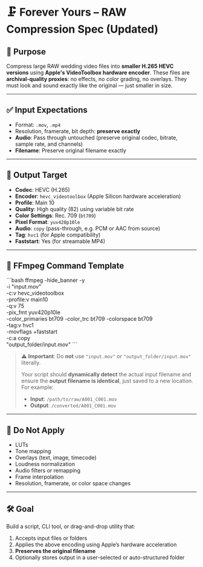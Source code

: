 # 🗜️ Forever Yours – RAW Compression Spec (Updated)

## 🎯 Purpose

Compress large RAW wedding video files into **smaller H.265 HEVC versions** using **Apple's VideoToolbox hardware encoder**. These files are **archival-quality proxies**: no effects, no color grading, no overlays. They must look and sound exactly like the original — just smaller in size.

---

## ✅ Input Expectations

- Format: `.mov`, `.mp4`
- Resolution, framerate, bit depth: **preserve exactly**
- **Audio**: Pass through untouched (preserve original codec, bitrate, sample rate, and channels)
- **Filename**: Preserve original filename exactly

---

## 🧪 Output Target

- **Codec**: HEVC (H.265)
- **Encoder**: `hevc_videotoolbox` (Apple Silicon hardware acceleration)
- **Profile**: Main 10
- **Quality**: High quality (82) using variable bit rate
- **Color Settings**: Rec. 709 (`bt709`)
- **Pixel Format**: `yuv420p10le`
- **Audio**: `copy` (pass-through, e.g. PCM or AAC from source)
- **Tag**: `hvc1` (for Apple compatibility)
- **Faststart**: Yes (for streamable MP4)

---

## 🧾 FFmpeg Command Template

\`\`\`bash
ffmpeg -hide_banner -y \
-i "input.mov" \
-c:v hevc_videotoolbox \
-profile:v main10 \
-q:v 75 \
-pix_fmt yuv420p10le \
-color_primaries bt709 -color_trc bt709 -colorspace bt709 \
-tag:v hvc1 \
-movflags +faststart \
-c:a copy \
"output_folder/input.mov"
\`\`\`

> ⚠️ **Important**: Do **not** use `"input.mov"` or `"output_folder/input.mov"` literally.
>
> Your script should **dynamically detect** the actual input filename and ensure the **output filename is identical**, just saved to a new location. For example:
>
> - **Input**: `/path/to/raw/A001_C001.mov`
> - **Output**: `/converted/A001_C001.mov`

---

## 🛑 Do Not Apply

- LUTs
- Tone mapping
- Overlays (text, image, timecode)
- Loudness normalization
- Audio filters or remapping
- Frame interpolation
- Resolution, framerate, or color space changes

---

## 🛠 Goal

Build a script, CLI tool, or drag-and-drop utility that:
1. Accepts input files or folders
2. Applies the above encoding using Apple’s hardware acceleration
3. **Preserves the original filename**
4. Optionally stores output in a user-selected or auto-structured folder